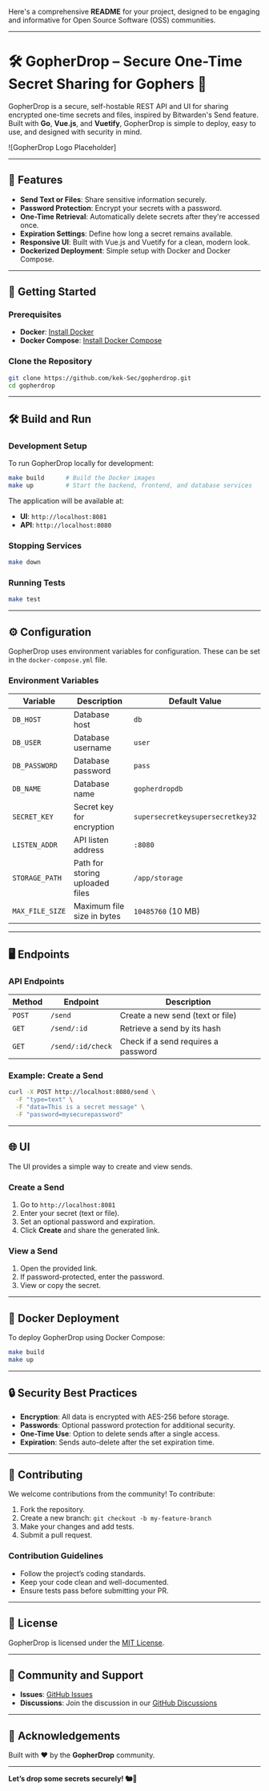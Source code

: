 Here's a comprehensive **README** for your project, designed to be engaging and informative for Open Source Software (OSS) communities.

---

# 🛠️ **GopherDrop** – Secure One-Time Secret Sharing for Gophers 🏁

GopherDrop is a secure, self-hostable REST API and UI for sharing encrypted one-time secrets and files, inspired by Bitwarden's Send feature. Built with **Go**, **Vue.js**, and **Vuetify**, GopherDrop is simple to deploy, easy to use, and designed with security in mind.

![GopherDrop Logo Placeholder]

---

## 🌟 **Features**

- **Send Text or Files**: Share sensitive information securely.
- **Password Protection**: Encrypt your secrets with a password.
- **One-Time Retrieval**: Automatically delete secrets after they're accessed once.
- **Expiration Settings**: Define how long a secret remains available.
- **Responsive UI**: Built with Vue.js and Vuetify for a clean, modern look.
- **Dockerized Deployment**: Simple setup with Docker and Docker Compose.

---

## 🚀 **Getting Started**

### **Prerequisites**

- **Docker**: [Install Docker](https://docs.docker.com/get-docker/)
- **Docker Compose**: [Install Docker Compose](https://docs.docker.com/compose/install/)

### **Clone the Repository**

```bash
git clone https://github.com/kek-Sec/gopherdrop.git
cd gopherdrop
```

---

## 🛠️ **Build and Run**

### **Development Setup**

To run GopherDrop locally for development:

```bash
make build      # Build the Docker images
make up         # Start the backend, frontend, and database services
```

The application will be available at:

- **UI**: `http://localhost:8081`
- **API**: `http://localhost:8080`

### **Stopping Services**

```bash
make down
```

### **Running Tests**

```bash
make test
```

---

## ⚙️ **Configuration**

GopherDrop uses environment variables for configuration. These can be set in the `docker-compose.yml` file.

### **Environment Variables**

| Variable       | Description                     | Default Value                  |
|----------------|---------------------------------|--------------------------------|
| `DB_HOST`     | Database host                   | `db`                          |
| `DB_USER`     | Database username               | `user`                        |
| `DB_PASSWORD` | Database password               | `pass`                        |
| `DB_NAME`     | Database name                   | `gopherdropdb`                |
| `SECRET_KEY`  | Secret key for encryption       | `supersecretkeysupersecretkey32` |
| `LISTEN_ADDR` | API listen address              | `:8080`                       |
| `STORAGE_PATH`| Path for storing uploaded files | `/app/storage`                |
| `MAX_FILE_SIZE` | Maximum file size in bytes    | `10485760` (10 MB)            |

---

## 🖥️ **Endpoints**

### **API Endpoints**

| Method | Endpoint                  | Description                               |
|--------|---------------------------|-------------------------------------------|
| `POST` | `/send`                  | Create a new send (text or file)          |
| `GET`  | `/send/:id`              | Retrieve a send by its hash               |
| `GET`  | `/send/:id/check`        | Check if a send requires a password       |

### **Example: Create a Send**

```bash
curl -X POST http://localhost:8080/send \
  -F "type=text" \
  -F "data=This is a secret message" \
  -F "password=mysecurepassword"
```

---

## 🌐 **UI**

The UI provides a simple way to create and view sends.

### **Create a Send**

1. Go to `http://localhost:8081`
2. Enter your secret (text or file).
3. Set an optional password and expiration.
4. Click **Create** and share the generated link.

### **View a Send**

1. Open the provided link.
2. If password-protected, enter the password.
3. View or copy the secret.

---

## 🐳 **Docker Deployment**

To deploy GopherDrop using Docker Compose:

```bash
make build
make up
```

---

## 🔒 **Security Best Practices**

- **Encryption**: All data is encrypted with AES-256 before storage.
- **Passwords**: Optional password protection for additional security.
- **One-Time Use**: Option to delete sends after a single access.
- **Expiration**: Sends auto-delete after the set expiration time.

---

## 🤝 **Contributing**

We welcome contributions from the community! To contribute:

1. Fork the repository.
2. Create a new branch: `git checkout -b my-feature-branch`
3. Make your changes and add tests.
4. Submit a pull request.

### **Contribution Guidelines**

- Follow the project’s coding standards.
- Keep your code clean and well-documented.
- Ensure tests pass before submitting your PR.

---

## 📝 **License**

GopherDrop is licensed under the [MIT License](LICENSE).

---

## 💬 **Community and Support**

- **Issues**: [GitHub Issues](https://github.com/kek-Sec/gopherdrop/issues)
- **Discussions**: Join the discussion in our [GitHub Discussions](https://github.com/kek-Sec/gopherdrop/discussions)

---

## 🌟 **Acknowledgements**

Built with ❤️ by the **GopherDrop** community.

---

**Let’s drop some secrets securely! 🐿️🔐**

